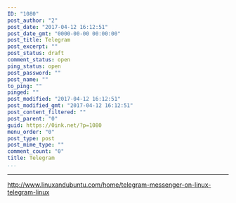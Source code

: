 ```yaml
---
ID: "1080"
post_author: "2"
post_date: "2017-04-12 16:12:51"
post_date_gmt: "0000-00-00 00:00:00"
post_title: Telegram
post_excerpt: ""
post_status: draft
comment_status: open
ping_status: open
post_password: ""
post_name: ""
to_ping: ""
pinged: ""
post_modified: "2017-04-12 16:12:51"
post_modified_gmt: "2017-04-12 16:12:51"
post_content_filtered: ""
post_parent: "0"
guid: https://0ink.net/?p=1080
menu_order: "0"
post_type: post
post_mime_type: ""
comment_count: "0"
title: Telegram
...
```

---

http://www.linuxandubuntu.com/home/telegram-messenger-on-linux-telegram-linux


